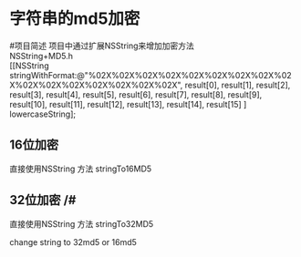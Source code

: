字符串的md5加密
====
#项目简述
项目中通过扩展NSString来增加加密方法 <br>
NSString+MD5.h <br>
[[NSString stringWithFormat:@"%02X%02X%02X%02X%02X%02X%02X%02X%02X%02X%02X%02X%02X%02X%02X%02X",
result[0], result[1], result[2], result[3],
result[4], result[5], result[6], result[7],
result[8], result[9], result[10], result[11],
result[12], result[13], result[14], result[15]
] lowercaseString];
## 16位加密
直接使用NSString 方法 stringTo16MD5
## 32位加密 /#
直接使用NSString 方法 stringTo32MD5

change string to 32md5 or 16md5
